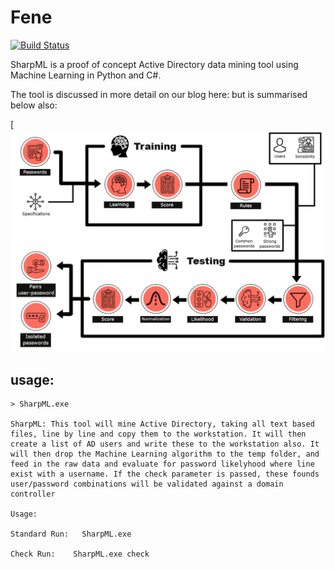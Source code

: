 # Fene

[![Build Status](https://travis-ci.org/joemccann/dillinger.svg?branch=master)](https://travis-ci.org/joemccann/dillinger)

SharpML is a proof of concept Active Directory data mining tool using Machine Learning in Python and C#.

The tool is discussed in more detail on our blog here: but is summarised below also:

[![GUI VIEW](/img/github.png)

## usage:

```
> SharpML.exe

SharpML: This tool will mine Active Directory, taking all text based files, line by line and copy them to the workstation. It will then create a list of AD users and write these to the workstation also. It will then drop the Machine Learning algorithm to the temp folder, and feed in the raw data and evaluate for password likelyhood where line exist with a username. If the check parameter is passed, these founds user/password combinations will be validated against a domain controller

Usage:

Standard Run:   SharpML.exe

Check Run:    SharpML.exe check
```
